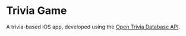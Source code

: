 # Trivia Game

A trivia-based iOS app, developed using the [Open Trivia Database API](https://opentdb.com/api_config.php).
